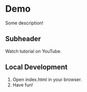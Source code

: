 # Demo

Some description!

## Subheader

Watch tutorial on YouTube.

## Local Development

1. Open index.html in your browser.
2. Have fun!
